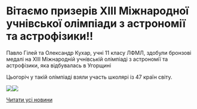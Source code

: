# Вітаємо призерів ХІІІ Міжнародної учнівської олімпіади з астрономії та астрофізики!!

Павло Гілей та Олександр Кухар, учні 11 класу ЛФМЛ, здобули бронзові медалі на ХІІІ Міжнародній учнівській олімпіаді з астрономії та астрофізики, яка відбувалась в Угорщині

Цьогоріч у такій олімпіаді взяли участь школярі із 47 країн світу.

![](/images/blog/вітаємо-призерів-хііі-міжнародної-учнівської-олімпіади-з/astr_2019.jpg)![](/images/blog/вітаємо-призерів-хііі-міжнародної-учнівської-олімпіади-з/astr_2019.jpg)

[Читати усі новини](/news)
